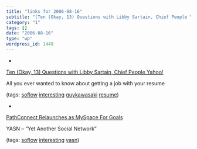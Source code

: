 ```yaml
---
title: "links for 2006-08-16"
subtitle: "[Ten (Okay, 13) Questions with Libby Sartain, Chief People Yahoo!](http://feeds.feedburner.com/~r/gu..."
category: "1"
tags: []
date: "2006-08-16"
type: "wp"
wordpress_id: 1449
---
```

- 
[Ten (Okay, 13) Questions with Libby Sartain, Chief People Yahoo!](http://feeds.feedburner.com/~r/guykawasaki/Gypm/~3/13002008/ten_okay_13_que.html)

All you ever wanted to know about getting a job with your resume

(tags: [soflow](http://del.icio.us/pitosalas/soflow) [interesting](http://del.icio.us/pitosalas/interesting) [guykawasaki](http://del.icio.us/pitosalas/guykawasaki) [resume](http://del.icio.us/pitosalas/resume))

- 
[PathConnect Relaunches as MySpace For Goals](http://mashable.com/2006/08/15/pathconnect-relaunches-as-myspace-for-goals/)

YASN – “Yet Another Social Network”

(tags: [soflow](http://del.icio.us/pitosalas/soflow) [interesting](http://del.icio.us/pitosalas/interesting) [yasn](http://del.icio.us/pitosalas/yasn))